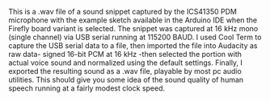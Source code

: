 This is a .wav file of a sound snippet captured by the ICS41350 PDM microphone with the example sketch available in the Arduino IDE when the Firefly board variant is selected. The snippet was captured at 16 kHz mono (single channel) via USB serial running at 115200 BAUD. I used Cool Term to capture the USB serial data to a file, then imported the file into Audacity as raw data- signed 16-bit PCM at 16 kHz -then selected the portion with actual voice sound and normalized using the default settings. Finally, I exported the resulting sound as a .wav file, playable by most pc audio utilities. This should give you some idea of the sound quality of human speech running at a fairly modest clock speed.
